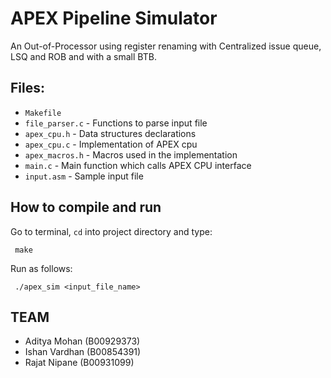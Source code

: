# APEX Pipeline Simulator

An Out-of-Processor using register renaming with Centralized issue queue, LSQ and ROB and with a small BTB.

## Files:

 - `Makefile`
 - `file_parser.c` - Functions to parse input file
 - `apex_cpu.h` - Data structures declarations
 - `apex_cpu.c` - Implementation of APEX cpu
 - `apex_macros.h` - Macros used in the implementation
 - `main.c` - Main function which calls APEX CPU interface
 - `input.asm` - Sample input file

## How to compile and run

 Go to terminal, `cd` into project directory and type:
```
 make
```
 Run as follows:
```
 ./apex_sim <input_file_name>
```

## TEAM

- Aditya Mohan (B00929373)
- Ishan Vardhan (B00854391)
- Rajat Nipane (B00931099)
